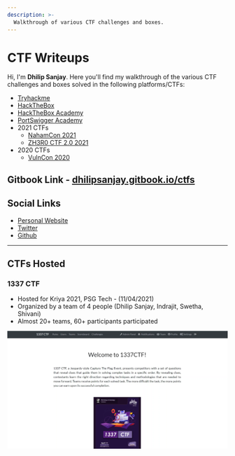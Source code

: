 ```yaml
---
description: >-
  Walkthrough of various CTF challenges and boxes.
---
```


# CTF Writeups

Hi, I'm **Dhilip Sanjay**. Here you'll find my walkthrough of the various CTF challenges and boxes solved in the following platforms/CTFs:
- [Tryhackme](TryHackMe/README.md)
- [HackTheBox](HackTheBox/README.md)
- [HackTheBox Academy](HackTheBoxAcademy/README.md)
- [PortSwigger Academy](PortSwiggerAcademy/README.md)
- 2021 CTFs
  - [NahamCon 2021](NahamCon2021/README.md)
  - [ZH3R0 CTF 2.0 2021](ZH3R0CTF2.0/README.md)
- 2020 CTFs
  - [VulnCon 2020](VulnCon2020/README.md)

## Gitbook Link - [dhilipsanjay.gitbook.io/ctfs](https://dhilipsanjay.gitbook.io/ctfs)

## Social Links
- [Personal Website](https://dhilipsanjay.github.io/)
- [Twitter](https://twitter.com/DhilipSanjay)
- [Github](https://github.com/DhilipSanjay)

---

## CTFs Hosted
### 1337 CTF 
- Hosted for Kriya 2021, PSG Tech - (11/04/2021)
- Organized by a team of 4 people (Dhilip Sanjay, Indrajit, Swetha, Shivani)
- Almost 20+ teams, 60+ participants participated

![1337 CTF](./images/1337CTF.png)